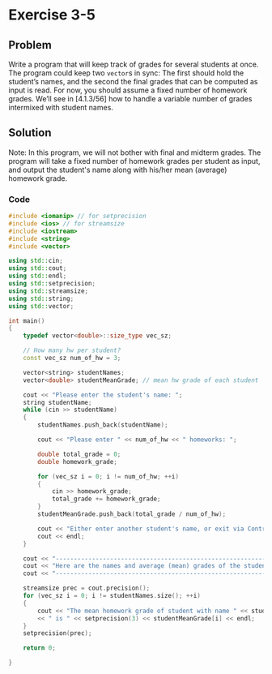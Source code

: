 # Exercise 3-5

## Problem
Write a program that will keep track of grades for several students at once. The program could keep two `vector`s in sync: The first should hold the student’s names, and the second the final grades that can be computed as input is read. For now, you should assume a fixed number of homework grades. We’ll see in [4.1.3/56] how to handle a variable number of grades intermixed with student names.

## Solution

Note: In this program, we will not bother with final and midterm grades. The program will take a fixed number of homework grades per student as input, and output the student's name along with his/her mean (average) homework grade.

### Code
```Cpp
#include <iomanip> // for setprecision
#include <ios> // for streamsize
#include <iostream>
#include <string>
#include <vector>

using std::cin;
using std::cout;
using std::endl;
using std::setprecision;
using std::streamsize;
using std::string;
using std::vector;

int main()
{
	typedef vector<double>::size_type vec_sz;

	// How many hw per student?
	const vec_sz num_of_hw = 3;

	vector<string> studentNames; 
	vector<double> studentMeanGrade; // mean hw grade of each student

	cout << "Please enter the student's name: ";
	string studentName;
	while (cin >> studentName)
	{
		studentNames.push_back(studentName);

		cout << "Please enter " << num_of_hw << " homeworks: ";

		double total_grade = 0;
		double homework_grade;

		for (vec_sz i = 0; i != num_of_hw; ++i)
		{
			cin >> homework_grade;
			total_grade += homework_grade;
		}
		studentMeanGrade.push_back(total_grade / num_of_hw);

		cout << "Either enter another student's name, or exit via Control+D.";
		cout << endl;
	}

	cout << "-------------------------------------------------------------" << endl;
	cout << "Here are the names and average (mean) grades of the students." << endl;
	cout << "-------------------------------------------------------------" << endl;

	streamsize prec = cout.precision();
	for (vec_sz i = 0; i != studentNames.size(); ++i)
	{
		cout << "The mean homework grade of student with name " << studentNames[i] 
		<< " is " << setprecision(3) << studentMeanGrade[i] << endl;
	}
	setprecision(prec);

	return 0;

}
```
